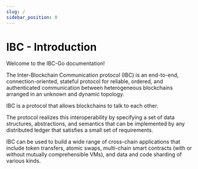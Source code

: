 ```yaml
---
slug: /
sidebar_position: 0
---
```


# IBC - Introduction

Welcome to the IBC-Go documentation!

The Inter-Blockchain Communication protocol (IBC) is an end-to-end, connection-oriented, stateful protocol for reliable, ordered, and authenticated communication between heterogeneous blockchains arranged in an unknown and dynamic topology.

IBC is a protocol that allows blockchains to talk to each other.

The protocol realizes this interoperability by specifying a set of data structures, abstractions, and semantics that can be implemented by any distributed ledger that satisfies a small set of requirements.

IBC can be used to build a wide range of cross-chain applications that include token transfers, atomic swaps, multi-chain smart contracts (with or without mutually comprehensible VMs), and data and code sharding of various kinds.
